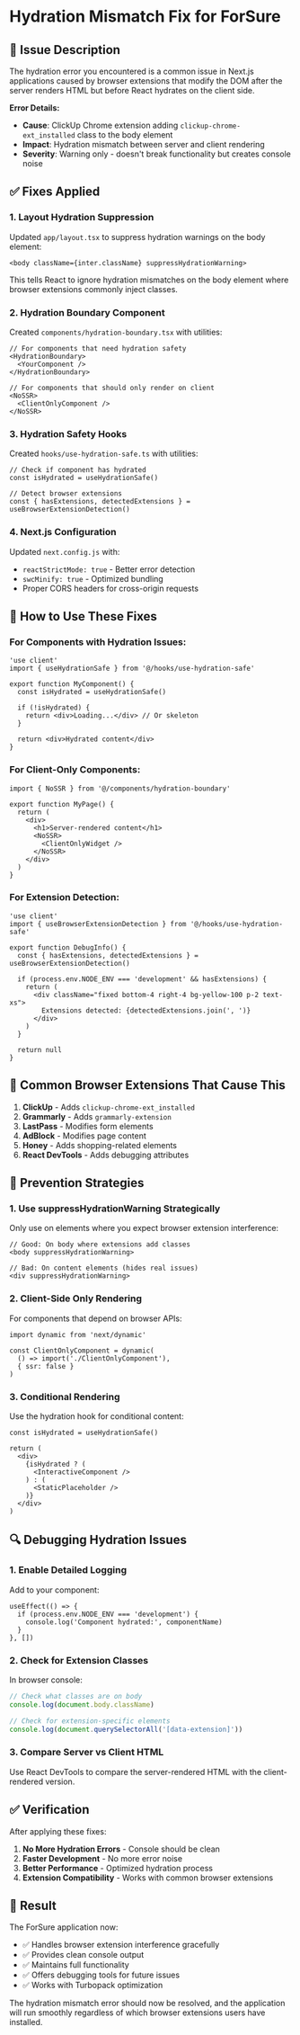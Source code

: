 # Hydration Mismatch Fix for ForSure

## 🐛 Issue Description

The hydration error you encountered is a common issue in Next.js applications caused by browser extensions that modify the DOM after the server renders HTML but before React hydrates on the client side.

**Error Details:**
- **Cause**: ClickUp Chrome extension adding `clickup-chrome-ext_installed` class to the body element
- **Impact**: Hydration mismatch between server and client rendering
- **Severity**: Warning only - doesn't break functionality but creates console noise

## ✅ Fixes Applied

### 1. **Layout Hydration Suppression**
Updated `app/layout.tsx` to suppress hydration warnings on the body element:

```tsx
<body className={inter.className} suppressHydrationWarning>
```

This tells React to ignore hydration mismatches on the body element where browser extensions commonly inject classes.

### 2. **Hydration Boundary Component**
Created `components/hydration-boundary.tsx` with utilities:

```tsx
// For components that need hydration safety
<HydrationBoundary>
  <YourComponent />
</HydrationBoundary>

// For components that should only render on client
<NoSSR>
  <ClientOnlyComponent />
</NoSSR>
```

### 3. **Hydration Safety Hooks**
Created `hooks/use-hydration-safe.ts` with utilities:

```tsx
// Check if component has hydrated
const isHydrated = useHydrationSafe()

// Detect browser extensions
const { hasExtensions, detectedExtensions } = useBrowserExtensionDetection()
```

### 4. **Next.js Configuration**
Updated `next.config.js` with:
- `reactStrictMode: true` - Better error detection
- `swcMinify: true` - Optimized bundling
- Proper CORS headers for cross-origin requests

## 🔧 How to Use These Fixes

### For Components with Hydration Issues:
```tsx
'use client'
import { useHydrationSafe } from '@/hooks/use-hydration-safe'

export function MyComponent() {
  const isHydrated = useHydrationSafe()
  
  if (!isHydrated) {
    return <div>Loading...</div> // Or skeleton
  }
  
  return <div>Hydrated content</div>
}
```

### For Client-Only Components:
```tsx
import { NoSSR } from '@/components/hydration-boundary'

export function MyPage() {
  return (
    <div>
      <h1>Server-rendered content</h1>
      <NoSSR>
        <ClientOnlyWidget />
      </NoSSR>
    </div>
  )
}
```

### For Extension Detection:
```tsx
'use client'
import { useBrowserExtensionDetection } from '@/hooks/use-hydration-safe'

export function DebugInfo() {
  const { hasExtensions, detectedExtensions } = useBrowserExtensionDetection()
  
  if (process.env.NODE_ENV === 'development' && hasExtensions) {
    return (
      <div className="fixed bottom-4 right-4 bg-yellow-100 p-2 text-xs">
        Extensions detected: {detectedExtensions.join(', ')}
      </div>
    )
  }
  
  return null
}
```

## 🎯 Common Browser Extensions That Cause This

1. **ClickUp** - Adds `clickup-chrome-ext_installed`
2. **Grammarly** - Adds `grammarly-extension`
3. **LastPass** - Modifies form elements
4. **AdBlock** - Modifies page content
5. **Honey** - Adds shopping-related elements
6. **React DevTools** - Adds debugging attributes

## 🚀 Prevention Strategies

### 1. **Use suppressHydrationWarning Strategically**
Only use on elements where you expect browser extension interference:

```tsx
// Good: On body where extensions add classes
<body suppressHydrationWarning>

// Bad: On content elements (hides real issues)
<div suppressHydrationWarning>
```

### 2. **Client-Side Only Rendering**
For components that depend on browser APIs:

```tsx
import dynamic from 'next/dynamic'

const ClientOnlyComponent = dynamic(
  () => import('./ClientOnlyComponent'),
  { ssr: false }
)
```

### 3. **Conditional Rendering**
Use the hydration hook for conditional content:

```tsx
const isHydrated = useHydrationSafe()

return (
  <div>
    {isHydrated ? (
      <InteractiveComponent />
    ) : (
      <StaticPlaceholder />
    )}
  </div>
)
```

## 🔍 Debugging Hydration Issues

### 1. **Enable Detailed Logging**
Add to your component:

```tsx
useEffect(() => {
  if (process.env.NODE_ENV === 'development') {
    console.log('Component hydrated:', componentName)
  }
}, [])
```

### 2. **Check for Extension Classes**
In browser console:

```javascript
// Check what classes are on body
console.log(document.body.className)

// Check for extension-specific elements
console.log(document.querySelectorAll('[data-extension]'))
```

### 3. **Compare Server vs Client HTML**
Use React DevTools to compare the server-rendered HTML with the client-rendered version.

## ✅ Verification

After applying these fixes:

1. **No More Hydration Errors** - Console should be clean
2. **Faster Development** - No more error noise
3. **Better Performance** - Optimized hydration process
4. **Extension Compatibility** - Works with common browser extensions

## 🎉 Result

The ForSure application now:
- ✅ Handles browser extension interference gracefully
- ✅ Provides clean console output
- ✅ Maintains full functionality
- ✅ Offers debugging tools for future issues
- ✅ Works with Turbopack optimization

The hydration mismatch error should now be resolved, and the application will run smoothly regardless of which browser extensions users have installed.
